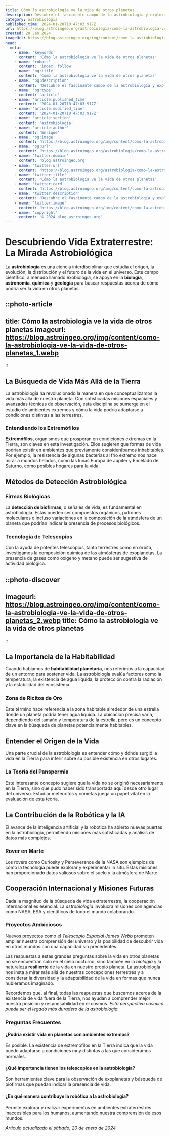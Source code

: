 ```yaml
---
title: Cómo la astrobiología ve la vida de otros planetas
description: Descubre el fascinante campo de la astrobiología y explora cómo los científicos buscan vida en otros planetas con métodos innovadores.
category: astrobiologia
published_time: 2024-01-20T10:47:03.917Z
url: https://blog.astroingeo.org/astrobiologia/como-la-astrobiologia-ve-la-vida-de-otros-planetas
created: 20 Jan 2024
imageUrl: https://blog.astroingeo.org/img/content/como-la-astrobiologia-ve-la-vida-de-otros-planetas_1.webp
head:
  meta:
    - name: 'keywords'
      content: 'Cómo la astrobiología ve la vida de otros planetas'
    - name: 'robots'
      content: 'index, follow'
    - name: 'og:title'
      content: 'Cómo la astrobiología ve la vida de otros planetas'
    - name: 'og:description'
      content: 'Descubre el fascinante campo de la astrobiología y explora cómo los científicos buscan vida en otros planetas con métodos innovadores.'
    - name: 'og:type'
      content: 'article'
    - name: 'article:published_time'
      content: '2024-01-20T10:47:03.917Z'
    - name: 'article:modified_time'
      content: '2024-01-20T10:47:03.917Z'
    - name: 'article:section'
      content: 'astrobiologia'
    - name: 'article:author'
      content: 'Enrique'
    - name: 'og:image'
      content: 'https://blog.astroingeo.org/img/content/como-la-astrobiologia-ve-la-vida-de-otros-planetas_1.webp'
    - name: 'og:url'
      content: 'https://blog.astroingeo.org/astrobiologia/como-la-astrobiologia-ve-la-vida-de-otros-planetas'
    - name: 'twitter:domain'
      content: 'blog.astroingeo.org'
    - name: 'twitter:url'
      content: 'https://blog.astroingeo.org/astrobiologia/como-la-astrobiologia-ve-la-vida-de-otros-planetas'
    - name: 'twitter:title'
      content: 'Cómo la astrobiología ve la vida de otros planetas'
    - name: 'twitter:card'
      content: 'https://blog.astroingeo.org/img/content/como-la-astrobiologia-ve-la-vida-de-otros-planetas_1.webp'
    - name: 'twitter:description'
      content: 'Descubre el fascinante campo de la astrobiología y explora cómo los científicos buscan vida en otros planetas con métodos innovadores.'
    - name: 'twitter:image'
      content: 'https://blog.astroingeo.org/img/content/como-la-astrobiologia-ve-la-vida-de-otros-planetas_1.webp'
    - name: 'copyright'
      content: '© 2024 blog.astroingeo.org'
---
```

# Descubriendo Vida Extraterrestre: La Mirada Astrobiológica

La **astrobiología** es una ciencia interdisciplinar que estudia el origen, la evolución, la distribución y el futuro de la vida en el universo. Este campo científico, a menudo llamado exobiología, se apoya en la **biología**, **astronomía**, **química** y **geología** para buscar respuestas acerca de cómo podría ser la vida en otros planetas.


::photo-article
---
title: Cómo la astrobiología ve la vida de otros planetas
imageurl: https://blog.astroingeo.org/img/content/como-la-astrobiologia-ve-la-vida-de-otros-planetas_1.webp
---
::


## La Búsqueda de Vida Más Allá de la Tierra

La astrobiología ha revolucionado la manera en que conceptualizamos la vida más allá de nuestro planeta. Con sofisticadas misiones espaciales y avanzadas técnicas de observación, esta disciplina se sumerge en el estudio de ambientes extremos y cómo la vida podría adaptarse a condiciones distintas a las terrestres.

### Entendiendo los Extremófilos

**Extremófilos**, organismos que prosperan en condiciones extremas en la Tierra, son claves en esta investigación. Ellos sugieren que formas de vida podrían existir en ambientes que previamente considerábamos inhabitables. Por ejemplo, la resistencia de algunas bacterias al frío extremo nos hace mirar a mundos helados, como las lunas Europa de Júpiter y Encélado de Saturno, como posibles hogares para la vida.

## Métodos de Detección Astrobiológica

### Firmas Biológicas

La **detección de biofirmas**, o señales de vida, es fundamental en astrobiología. Estas pueden ser compuestos orgánicos, patrones moleculares o incluso variaciones en la composición de la atmósfera de un planeta que podrían indicar la presencia de procesos biológicos.

### Tecnología de Telescopios

Con la ayuda de potentes telescopios, tanto terrestres como en órbita, investigamos la composición química de las atmósferas de exoplanetas. La presencia de gases como oxígeno y metano puede ser sugestiva de actividad biológica.


::photo-discover
---
imageurl: https://blog.astroingeo.org/img/content/como-la-astrobiologia-ve-la-vida-de-otros-planetas_2.webp
title: Cómo la astrobiología ve la vida de otros planetas
---
::


## La Importancia de la Habitabilidad

Cuando hablamos de **habitabilidad planetaria**, nos referimos a la capacidad de un entorno para sostener vida. La astrobiología evalúa factores como la temperatura, la existencia de agua líquida, la protección contra la radiación y la estabilidad del ecosistema.

### Zona de Ricitos de Oro

Este término hace referencia a la zona habitable alrededor de una estrella donde un planeta podría tener agua líquida. La ubicación precisa varía, dependiendo del tamaño y temperatura de la estrella, pero es un concepto clave en la búsqueda de planetas potencialmente habitables.

## Entender el Origen de la Vida

Una parte crucial de la astrobiología es entender cómo y dónde surgió la vida en la Tierra para inferir sobre su posible existencia en otros lugares.

### La Teoría del Panspermia

Este interesante concepto sugiere que la vida no se originó necesariamente en la Tierra, sino que pudo haber sido transportada aquí desde otro lugar del universo. Estudiar meteoritos y cometas juega un papel vital en la evaluación de esta teoría.

## La Contribución de la Robótica y la IA

El avance de la inteligencia artificial y la robótica ha abierto nuevas puertas en la astrobiología, permitiendo misiones más sofisticadas y análisis de datos más complejos.

### Rover en Marte

Los rovers como Curiosity y Perseverance de la NASA son ejemplos de cómo la tecnología puede explorar y experimentar in situ. Estas misiones han proporcionado datos valiosos sobre el suelo y la atmósfera de Marte.

## Cooperación Internacional y Misiones Futuras

Dada la magnitud de la búsqueda de vida extraterrestre, la cooperación internacional es esencial. La *astrobiología* involucra misiones con agencias como NASA, ESA y científicos de todo el mundo colaborando.

### Proyectos Ambiciosos 

Nuevos proyectos como el *Telescopio Espacial James Webb* prometen ampliar nuestra comprensión del universo y la posibilidad de descubrir vida en otros mundos con una capacidad sin precedentes.

Las respuestas a estas grandes preguntas sobre la vida en otros planetas no se encuentran solo en el cielo nocturno, sino también en la *biología* y la naturaleza **resiliente** de la vida en nuestro propio planeta. La astrobiología nos insta a mirar más allá de nuestras concepciones terrestres y a considerar la diversidad y la adaptabilidad de la vida en formas que nunca hubiéramos imaginado.

Recordemos que, al final, todas las respuestas que buscamos acerca de la existencia de vida fuera de la Tierra, nos ayudan a comprender mejor nuestra posición y responsabilidad en el cosmos. *Esta perspectiva cósmica puede ser el legado más duradero de la astrobiología.*

### Preguntas Frecuentes

#### ¿Podría existir vida en planetas con ambientes extremos?
Es posible. La existencia de extremófilos en la Tierra indica que la vida puede adaptarse a condiciones muy distintas a las que consideramos normales.

#### ¿Qué importancia tienen los telescopios en la astrobiología?
Son herramientas clave para la observación de exoplanetas y búsqueda de biofirmas que puedan indicar la presencia de vida.

#### ¿En qué manera contribuye la robótica a la astrobiología?
Permite explorar y realizar experimentos en ambientes extraterrestres inaccesibles para los humanos, aumentando nuestra comprensión de esos mundos.

_Artículo actualizado el sábado, 20 de enero de 2024_